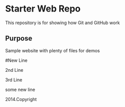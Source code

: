 # Starter Web Repo

This repository is for showing how Git and GitHub work

## Purpose

Sample website with plenty of files for demos

#New Line

2nd Line 

3rd Line





some new line

2014.Copyright
